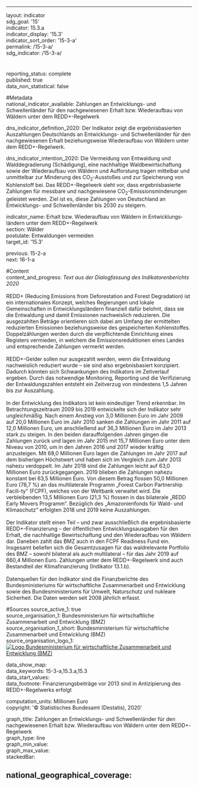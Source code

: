 ---
                   
layout: indicator                   
sdg_goal: '15'                   
indicator: 15.3.a                   
indicator_display: '15.3'                   
indicator_sort_order: '15-3-a'                   
permalink: /15-3-a/                   
sdg_indicator: /15-3-a/                   

#                   
reporting_status: complete                   
published: true                   
data_non_statistical: false                   


#Metadata                   
national_indicator_available: Zahlungen an Entwicklungs- und Schwellenländer für den nachgewiesenen Erhalt bzw. Wiederaufbau von Wäldern unter dem REDD+-Regelwerk                   

dns_indicator_definition_2020: Der Indikator zeigt die ergebnisbasierten Auszahlungen Deutschlands an Entwicklungs- und Schwellenländer für den nachgewiesenen Erhalt beziehungsweise Wiederaufbau von Wäldern unter dem REDD+-Regelwerk.                   

dns_indicator_intention_2020: Die Vermeidung von Entwaldung und Walddegradierung (Schädigung), eine nachhaltige Waldbewirtschaftung sowie der Wiederaufbau von Wäldern und Aufforstung tragen mittelbar und unmittelbar zur Minderung des CO<sub>2</sub>-Ausstoßes und zur Speicherung von Kohlenstoff bei. Das REDD+-Regelwerk sieht vor, dass ergebnisbasierte Zahlungen für messbare und nachgewiesene CO<sub>2</sub>-Emissionsminderungen geleistet werden. Ziel ist es, diese Zahlungen von Deutschland an Entwicklungs- und Schwellenländer bis 2030 zu steigern.                   

indicator_name: Erhalt bzw. Wiederaufbau von Wäldern in Entwick&shy;lungs&shy;ländern unter dem REDD+-Regelwerk                   
section: Wälder                   
postulate: Entwaldungen vermeiden                   
target_id: '15.3'                   

previous: 15-2-a                   
next: 16-1-a                   

#Content                    
content_and_progress: <i> Text aus der Dialogfassung des Indikatorenberichts 2020</i><br><br>REDD+ (Reducing Emissions from Deforestation and Forest Degradation) ist ein internationales Konzept, welches Regierungen und lokale Gemeinschaften in Entwicklungsländern finanziell dafür belohnt, dass sie die Entwaldung und damit Emissionen nachweislich reduzieren. Die ausgezahlten Beträge orientieren sich dabei am Umfang der ermittelten reduzierten Emissionen beziehungsweise des gespeicherten Kohlenstoffes. Doppelzählungen werden durch die verpflichtende Einrichtung eines Registers vermieden, in welchem die Emissionsreduktionen eines Landes und entsprechende Zahlungen vermerkt werden.<br><br>REDD+-Gelder sollen nur ausgezahlt werden, wenn die Entwaldung nachweislich reduziert wurde – sie sind also ergebnisbasiert konzipiert. Dadurch könnten sich Schwankungen des Indikators im Zeitverlauf ergeben. Durch das notwendige Monitoring, Reporting und die Verifizierung der Entwaldungszahlen entsteht ein Zeitverzug von mindestens 1,5 Jahren bis zur Auszahlung.<br><br>In der Entwicklung des Indikators ist kein eindeutiger Trend erkennbar. Im Betrachtungszeitraum 2009 bis 2019 entwickelte sich der Indikator sehr ungleichmäßig. Nach einem Anstieg von 3,0 Millionen Euro im Jahr 2009 auf 20,0 Millionen Euro im Jahr 2010 sanken die Zahlungen im Jahr 2011 auf 12,0 Millionen Euro, um anschließend auf 36,3 Millionen Euro im Jahr 2013 stark zu steigen. In den beiden darauffolgenden Jahren gingen die Zahlungen zurück und lagen im Jahr 2015 mit 15,7 Millionen Euro unter dem Niveau von 2010, um in den Jahren 2016 und 2017 wieder kräftig anzusteigen. Mit 68,0 Millionen Euro lagen die Zahlungen im Jahr 2017 auf dem bisherigen Höchstwert und haben sich im Vergleich zum Jahr 2013 nahezu verdoppelt. Im Jahr 2018 sind die Zahlungen leicht auf 63,0 Millionen Euro zurückgegangen. 2019 blieben die Zahlungen nahezu konstant bei 63,5 Millionen Euro. Von diesem Betrag flossen 50,0 Millionen Euro (78,7&nbsp;%) an das multilaterale Programm „Forest Carbon Partnership Facili-ty“ (FCPF), welches von der Weltbank verwaltet wird. Die verbleibenden 13,5 Millionen Euro (21,3&nbsp;%) flossen in das bilaterale „REDD Early Movers Programm“. Bezüglich des „Amazonienfonds für Wald- und Klimaschutz“ erfolgten 2018 und 2019 keine Auszahlungen.<br><br>Der Indikator stellt einen Teil – und zwar ausschließlich die ergebnisbasierte REDD+-Finanzierung – der öffentlichen Entwicklungsausgaben für den Erhalt, die nachhaltige Bewirtschaftung und den Wiederaufbau von Wäldern dar. Daneben zahlt das BMZ auch in den FCPF Readiness Fund ein. Insgesamt beliefen sich die Gesamtzusagen für das waldrelevante Portfolio des BMZ – sowohl bilateral als auch multilateral – für das Jahr 2019 auf 660,4 Millionen Euro. Zahlungen unter dem REDD+-Regelwerk sind auch Bestandteil der Klimafinanzierung (Indikator 13.1.b).<br><br>Datenquellen für den Indikator sind die Finanzberichte des Bundesministeriums für wirtschaftliche Zusammenarbeit und Entwicklung sowie des Bundesministeriums für Umwelt, Naturschutz und nukleare Sicherheit. Die Daten werden seit 2008 jährlich erfasst.                   

#Sources
source_active_1: true                           
source_organisation_1: Bundesministerium für wirtschaftliche Zusammenarbeit und Entwicklung (BMZ)                           
source_organisation_1_short: Bundesministerium für wirtschaftliche Zusammenarbeit und Entwicklung (BMZ)                           
source_organisation_logo_1: <a href="https://www.bmz.de/de/index.html"><img src="https://g205sdgs.github.io/sdg-indicators/public/logos/bmz.png" alt="Logo Bundesministerium für wirtschaftliche Zusammenarbeit und Entwicklung (BMZ)" title="Klicken Sie hier um zu der Homepage der Organisation zu gelangen" /></a>

data_show_map:                    
data_keywords: 15-3-a,15.3.a,15.3                   
data_start_values:                    
data_footnote: Finanzierungsbeiträge vor 2013 sind in Antizipierung des REDD+-Regelwerks erfolgt                   

computation_units: Millionen Euro                   
copyright: '&copy; Statistisches Bundesamt (Destatis), 2020'                   

graph_title: Zahlungen an Entwicklungs- und Schwellenländer für den nachgewiesenen Erhalt bzw. Wiederaufbau von Wäldern unter dem REDD+-Regelwerk                   
graph_type: line                   
graph_min_value:                    
graph_max_value:                    
stackedBar:                    

national_geographical_coverage:                    
---